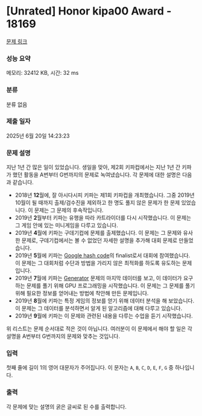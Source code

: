 # [Unrated] Honor kipa00 Award - 18169 

[문제 링크](https://www.acmicpc.net/problem/18169) 

### 성능 요약

메모리: 32412 KB, 시간: 32 ms

### 분류

분류 없음

### 제출 일자

2025년 6월 20일 14:23:23

### 문제 설명

<p>지난 1년 간 많은 일이 있었습니다. 생일을 맞아, 제2회 키파컵에서는 지난 1년 간 키파가 했던 활동을 A번부터 G번까지의 문제로 녹여냈습니다. 각 문제에 대한 설명은 다음과 같습니다.</p>

<ul>
	<li>2018년 <strong>12</strong>월에, 잘 아시다시피 키파는 제1회 키파컵을 개최했습니다. 그중 2019년 10월이 될 때까지 출제/검수진을 제외하고 한 명도 풀지 않은 문제가 한 문제 있었습니다. 이 문제는 그 문제의 후속작입니다.</li>
	<li>2019년 <strong>2</strong>월부터 키파는 유행을 따라 카트라이더를 다시 시작했습니다. 이 문제는 그 게임 안에 있는 미니게임을 다루고 있습니다.</li>
	<li>2019년 <strong>4</strong>월에 키파는 구데기컵에 문제를 출제했습니다. 이 문제는 그 문제와 유사한 문제로, 구데기컵에서는 볼 수 없었던 자세한 설명을 추가해 대회 문제로 만들었습니다.</li>
	<li>2019년 <strong>5</strong>월에 키파는 <a href="https://hashcode.withgoogle.com" target="_blank">Google hash code</a>의 finalist로서 대회에 참여했습니다. 이 문제는 그 대회처럼 수단과 방법을 가리지 않은 최적화를 하도록 유도하는 문제입니다.</li>
	<li>2019년 <strong>7</strong>월에 키파는 <a href="https://www.acmicpc.net/problem/8481" target="_blank">Generator</a> 문제의 마지막 데이터를 보고, 이 데이터가 요구하는 문제를 풀기 위해 GPU 프로그래밍을 시작했습니다. 이 문제는 그 문제를 풀기 위해 필요한 정보를 얻어내는 방법에 착안해 만든 문제입니다.</li>
	<li>2019년 <strong>8</strong>월에 키파는 특정 게임의 정보를 얻기 위해 데이터 분석을 해 보았습니다. 이 문제는 그 데이터를 분석하면서 알게 된 알고리즘에 대해 다루고 있습니다.</li>
	<li>2019년 <strong>9</strong>월에 키파는 이 문제와 관련된 내용을 다루는 수업을 듣기 시작했습니다.</li>
</ul>

<p>위 리스트는 문제 순서대로 적은 것이 아닙니다. 여러분이 이 문제에서 해야 할 일은 각 설명을 A번부터 G번까지의 문제와 맞추는 것입니다.</p>

### 입력 

 <p>첫째 줄에 길이 1의 영어 대문자가 주어집니다. 이 문자는 <code>A</code>, <code>B</code>, <code>C</code>, <code>D</code>, <code>E</code>, <code>F</code>, <code>G</code> 중 하나입니다.</p>

### 출력 

 <p>각 문제에 맞는 설명의 굵은 글씨로 된 수를 출력합니다.</p>

